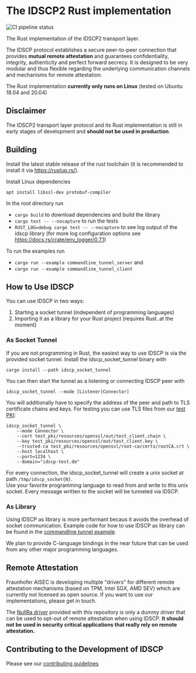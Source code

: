 The IDSCP2 Rust implementation
================================
 
![CI pipeline status](https://github.com/International-Data-Spaces-Association/idscp2-rust/actions/workflows/ci.yml/badge.svg)

The Rust implementation of the IDSCP2 transport layer.  

The IDSCP protocol establishes a secure peer-to-peer connection that provides **mutual remote attestation** and guarantees 
confidentiality, integrity, authenticity and perfect forward secrecy.
It is designed to be very modular and thus flexible regarding the underlying communication channels and mechanisms for
remote attestation.

The Rust implementation **currently only runs on Linux** (tested on Ubuntu 18.04 and 20.04)

## Disclaimer
The IDSCP2 transport layer protocol and its Rust implementation is still in early stages of development and **should
not be used in production**.

## Building

Install the latest stable release of the rust toolchain (it is recommended to install it via https://rustup.rs/).

Install Linux dependencies
```
apt install libssl-dev protobuf-compiler 
```

In the root directory run
 - `cargo build` to download dependencies and build the library
 - `cargo test -- --nocapture` to run the tests
 - `RUST_LOG=debug cargo test -- --nocapture` to see log output of the idscp library (for more log configuration options see https://docs.rs/crate/env_logger/0.7.1)

To run the examples run
 - `cargo run --example commandline_tunnel_server` and
 - `cargo run --example commandline_tunnel_client`


## How to Use IDSCP
You can use IDSCP in two ways: 
1. Starting a socket tunnel (independent of programming languages)
2. Importing it as a library for your Rust project (requires Rust..at the moment)

### As Socket Tunnel
If you are not programming in Rust, the easiest way to use IDSCP is via the provided socket tunnel.
Install the idscp_socket_tunnel binary with
```
cargo install --path idscp_socket_tunnel
```
You can then start the tunnel as a listening or connecting IDSCP peer with 
```
idscp_socket_tunnel --mode [Listener|Connector]
```
You will additionally have to specify the address of the peer and path to TLS certificate chains
and keys.
For testing you can use TLS files from our [test PKI](test_pki):
```
idscp_socket_tunnel \
    --mode Connector \
    --cert test_pki/resources/openssl/out/test_client.chain \
    --key test_pki/resources/openssl/out/test_client.key \
    --trusted-ca test_pki/resources/openssl/root-ca/certs/rootCA.crt \
    --host localhost \
    --port=1234 \
    --domain="idscp-test.de"
```
For every connection, the idscp_socket_tunnel will create a unix socket at path `/tmp/idscp_socket{N}`.  
Use your favorite programming language to read from and write to this unix socket.
Every message written to the socket will be tunneled via IDSCP.

### As Library
Using IDSCP as library is more performant becaus it avoids the overhead of socket communication.
Example code for how to use IDSCP as library can be found in 
the [commandline tunnel example](idscp_examples/examples/commandline_tunnel).

We plan to provide C-language bindings in the near future that can be used from any other major programming languages.


## Remote Attestation
Fraunhofer AISEC is developing multiple "drivers" for different remote attestation mechanisms (based on TPM, 
Intel SGX, AMD SEV) which are currently not licensed as open source. If you want to use our implementations, please get
in touch.

The [NullRa driver](idscp_default_drivers/src/ra_drivers/null_ra) provided with this repository is
only a dummy driver that can be used to opt-out of remote attestation when using IDSCP.
**It should not be used in security critical applications that really rely on remote attestation.**  


## Contributing to the Development of IDSCP
Please see our [contributing guidelines](CONTRIBUTING.md)
